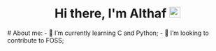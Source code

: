 <div align="center">
	<h1>Hi there, I'm Althaf <img src="https://media.giphy.com/media/hvRJCLFzcasrR4ia7z/giphy.gif" width="25px"> </h1>
</div>
# About me:
	- 🌱 I’m currently learning C and Python;
	- 👯 I’m looking to contribute to FOSS;

